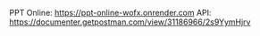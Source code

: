 PPT Online:
https://ppt-online-wofx.onrender.com
API:
https://documenter.getpostman.com/view/31186966/2s9YymHjrv
